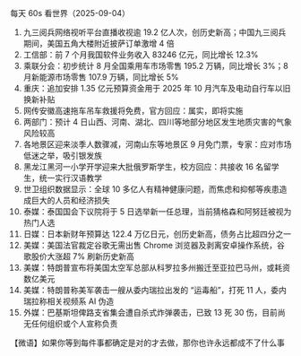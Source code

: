 每天 60s 看世界（2025-09-04）

1. 九三阅兵网络视听平台直播收视逾 19.2 亿人次，创历史新高；中国九三阅兵期间，美国五角大楼附近披萨订单激增 4 倍
2. 工信部：前 7 个月我国软件业务收入 83246 亿元，同比增长 12.3%
3. 乘联分会：初步统计 8 月全国乘用车市场零售 195.2 万辆，同比增长 3%；8 月新能源市场零售 107.9 万辆，同比增长 5%
4. 重庆：追加安排 1.35 亿元预算资金用于 2025 年 10 月汽车及电动自行车以旧换新补贴
5. 网传安徽高速拖车吊车救援将免费，官方回应：属实，即将实施
6. 两部门：预计 4 日山西、河南、湖北、四川等地部分地区发生地质灾害的气象风险较高
7. 各地景区迎来淡季人数骤减，河南山东等地景区 9 月免门票，专家：应对市场低迷之举，吸引银发族
8. 黑龙江黑河一小学开学迎来大批俄罗斯学生，校方回应：共接收 16 名留学生，统一实行汉语教学
9. 世卫组织数据显示：全球 10 多亿人有精神健康问题，而焦虑和抑郁等疾患造成巨大的人员和经济损失
10. 泰媒：泰国国会下议院将于 5 日选举新一任总理，当前猜格森和阿努廷被视为热门人选
11. 日媒：日本新财年预算达 122.4 万亿日元，创历史新高，债务占比超四分之一
12. 美媒：美国法官裁定谷歌无需出售 Chrome 浏览器及剥离安卓操作系统，谷歌股价大涨超 7% 刷新历史新高
13. 美媒：特朗普宣布将美国太空军总部从科罗拉多州搬迁至亚拉巴马州，或耗资数亿美元
14. 美媒：特朗普称美军袭击一艘从委内瑞拉出发的 “运毒船”，打死 11 人，委内瑞拉称相关视频系 AI 伪造
15. 外媒：巴基斯坦俾路支省集会遭自杀式炸弹袭击，已致 13 死 30 伤，目前尚无任何组织或个人宣称负责

【微语】如果你等到每件事都确定是对的才去做，那你也许永远都成不了什么事